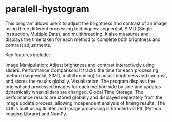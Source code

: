 # paralell-hystogram
This program allows users to adjust the brightness and contrast of an image using three different processing techniques: sequential, SIMD (Single Instruction, Multiple Data), and multithreading. It also measures and displays the time taken for each method to complete both brightness and contrast adjustments.

Key features include:

Image Manipulation: Adjust brightness and contrast interactively using sliders.
Performance Comparison: It tracks the time for each processing method (sequential, SIMD, multithreading) to adjust brightness and contrast, and stores the results globally.
Visualization: The program displays the original and processed images for each method side by side and updates dynamically when sliders are changed.
Global Time Storage: The performance results are stored globally and displayed separately from the image update process, allowing independent analysis of timing results.
The GUI is built using tkinter, and image processing is handled via PIL (Python Imaging Library) and NumPy.
